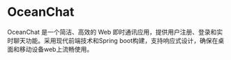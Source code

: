 # OceanChat
OceanChat 是一个简洁、高效的 Web 即时通讯应用，提供用户注册、登录和实时聊天功能。采用现代前端技术和Spring boot构建，支持响应式设计，确保在桌面和移动设备web上流畅使用。
